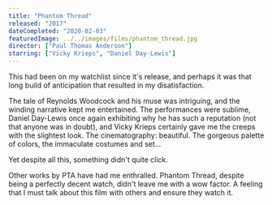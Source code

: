 ```yaml
---
title: "Phantom Thread"
released: "2017"
dateCompleted: "2020-02-03"
featuredImage: ../../images/films/phantom_thread.jpg
director: ["Paul Thomas Anderson"]
starring: ["Vicky Krieps", "Daniel Day-Lewis"]
---
```


This had been on my watchlist since it's release, and perhaps it was that long
build of anticipation that resulted in my disatisfaction.

The tale of Reynolds Woodcock and his muse was intriguing, and the winding 
narrative kept me entertained. The performances were sublime, Daniel Day-Lewis
once again exhibiting why he has such a reputation (not that anyone was in 
doubt), and Vicky Krieps certainly gave me the creeps with the slightest look. 
The cinematography: beautiful. The gorgeous palette of colors, the immaculate 
costumes and set...

Yet despite all this, something didn't quite click.

Other works by PTA have had me enthralled. Phantom Thread, despite being a 
perfectly decent watch, didn't leave me with a wow factor. A feeling that I 
must talk about this film with others and ensure they watch it.

